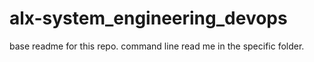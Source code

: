 # alx-system_engineering_devops

base readme for this repo.
command line read me in the specific folder.
